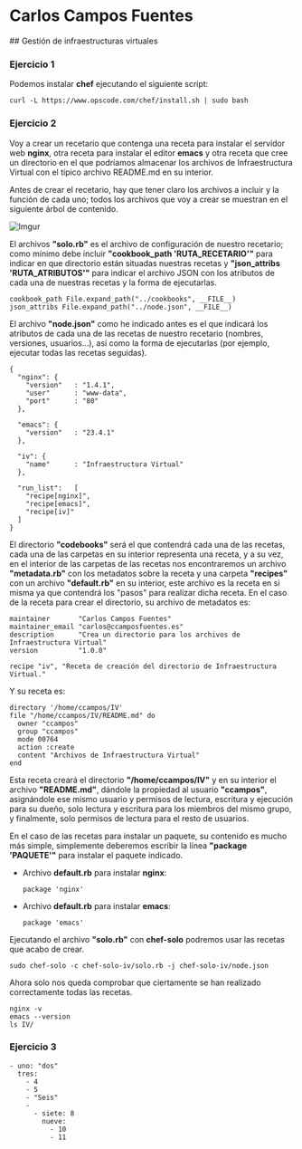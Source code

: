 # Carlos Campos Fuentes
## Gestión de infraestructuras virtuales

### Ejercicio 1
Podemos instalar **chef** ejecutando el siguiente script:

    curl -L https://www.opscode.com/chef/install.sh | sudo bash

### Ejercicio 2
Voy a crear un recetario que contenga una receta para instalar el servidor web **nginx**, otra receta para instalar el editor **emacs** y otra receta que cree un directorio en el que podríamos almacenar los archivos de Infraestructura Virtual con el típico archivo README.md en su interior.  

Antes de crear el recetario, hay que tener claro los archivos a incluir y la función de cada uno; todos los archivos que voy a crear se muestran en el siguiente árbol de contenido.

![Imgur](http://i.imgur.com/8M9MP7p.png)

El archivos **"solo.rb"** es el archivo de configuración de nuestro recetario; como mínimo debe incluir **"cookbook_path 'RUTA_RECETARIO'"** para indicar en que directorio están situadas nuestras recetas y **"json_attribs 'RUTA_ATRIBUTOS'"** para indicar el archivo JSON con los atributos de cada una de nuestras recetas y la forma de ejecutarlas.

    cookbook_path File.expand_path("../cookbooks", __FILE__)
    json_attribs File.expand_path("../node.json", __FILE__)


El archivo **"node.json"** como he indicado antes es el que indicará los atributos de cada una de las recetas de nuestro recetario (nombres, versiones, usuarios...), así como la forma de ejecutarlas (por ejemplo, ejecutar todas las recetas seguidas).

    {
      "nginx": {
        "version"	: "1.4.1",
        "user"		: "www-data",
        "port"		: "80"
      },

      "emacs": {
        "version"	: "23.4.1"
      },

      "iv": {
        "name"		: "Infraestructura Virtual"
      },

      "run_list":	[
        "recipe[nginx]",
        "recipe[emacs]",
        "recipe[iv]"
      ]
    }

El directorio **"codebooks"** será el que contendrá cada una de las recetas, cada una de las carpetas en su interior representa una receta, y a su vez, en el interior de las carpetas de las recetas nos encontraremos un archivo **"metadata.rb"** con los metadatos sobre la receta y una carpeta **"recipes"** con un archivo **"default.rb"** en su interior, este archivo es la receta en si misma ya que contendrá los "pasos" para realizar dicha receta. En el caso de la receta para crear el directorio, su archivo de metadatos es:

    maintainer       "Carlos Campos Fuentes"
    maintainer_email "carlos@ccamposfuentes.es"
    description      "Crea un directorio para los archivos de Infraestructura Virtual"
    version          "1.0.0"

    recipe "iv", "Receta de creación del directorio de Infraestructura Virtual."

Y su receta es:

    directory '/home/ccampos/IV'
    file "/home/ccampos/IV/README.md" do
      owner "ccampos"
      group "ccampos"
      mode 00764
      action :create
      content "Archivos de Infraestructura Virtual"
    end

Esta receta creará el directorio **"/home/ccampos/IV"** y en su interior el archivo **"README.md"**, dándole la propiedad al usuario **"ccampos"**, asignándole ese mismo usuario y permisos de lectura, escritura y ejecución para su dueño, solo lectura y escritura para los miembros del mismo grupo, y finalmente, solo permisos de lectura para el resto de usuarios.

En el caso de las recetas para instalar un paquete, su contenido es mucho más simple, simplemente deberemos escribir la línea **"package 'PAQUETE'"** para instalar el paquete indicado.

* Archivo **default.rb** para instalar **nginx**:

      package 'nginx'

* Archivo **default.rb** para instalar **emacs**:

      package 'emacs'

Ejecutando el archivo **"solo.rb"** con **chef-solo** podremos usar las recetas que acabo de crear.

    sudo chef-solo -c chef-solo-iv/solo.rb -j chef-solo-iv/node.json

Ahora solo nos queda comprobar que ciertamente se han realizado correctamente todas las recetas.

    nginx -v
    emacs --version
    ls IV/

### Ejercicio 3
    - uno: "dos"  
      tres:
        - 4
        - 5
        - "Seis"
        -
          - siete: 8
            nueve:
              - 10
              - 11

